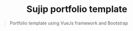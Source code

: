 <h1 align="center">Sujip portfolio template</h1>

> Portfolio template using VueJs framework and Bootstrap

